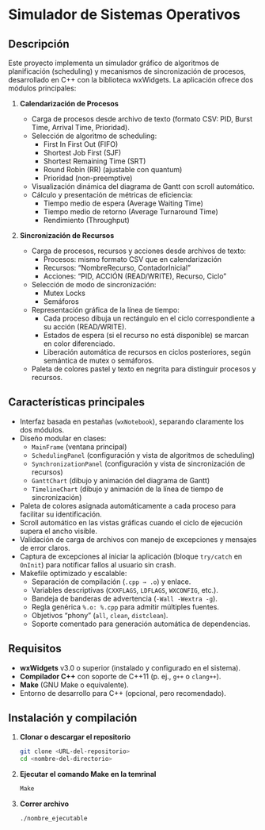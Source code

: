 # Simulador de Sistemas Operativos

## Descripción
Este proyecto implementa un simulador gráfico de algoritmos de planificación (scheduling) y mecanismos de sincronización de procesos, desarrollado en C++ con la biblioteca wxWidgets. La aplicación ofrece dos módulos principales:

1. **Calendarización de Procesos**  
   - Carga de procesos desde archivo de texto (formato CSV: PID, Burst Time, Arrival Time, Prioridad).  
   - Selección de algoritmo de scheduling:  
     - First In First Out (FIFO)  
     - Shortest Job First (SJF)  
     - Shortest Remaining Time (SRT)  
     - Round Robin (RR) (ajustable con quantum)  
     - Prioridad (non-preemptive)  
   - Visualización dinámica del diagrama de Gantt con scroll automático.  
   - Cálculo y presentación de métricas de eficiencia:  
     - Tiempo medio de espera (Average Waiting Time)  
     - Tiempo medio de retorno (Average Turnaround Time)  
     - Rendimiento (Throughput)  

2. **Sincronización de Recursos**  
   - Carga de procesos, recursos y acciones desde archivos de texto:  
     - Procesos: mismo formato CSV que en calendarización  
     - Recursos: “NombreRecurso, ContadorInicial”  
     - Acciones: “PID, ACCIÓN (READ/WRITE), Recurso, Ciclo”  
   - Selección de modo de sincronización:  
     - Mutex Locks  
     - Semáforos  
   - Representación gráfica de la línea de tiempo:  
     - Cada proceso dibuja un rectángulo en el ciclo correspondiente a su acción (READ/WRITE).  
     - Estados de espera (si el recurso no está disponible) se marcan en color diferenciado.  
     - Liberación automática de recursos en ciclos posteriores, según semántica de mutex o semáforos.  
   - Paleta de colores pastel y texto en negrita para distinguir procesos y recursos.

## Características principales
- Interfaz basada en pestañas (`wxNotebook`), separando claramente los dos módulos.  
- Diseño modular en clases:  
  - `MainFrame` (ventana principal)  
  - `SchedulingPanel` (configuración y vista de algoritmos de scheduling)  
  - `SynchronizationPanel` (configuración y vista de sincronización de recursos)  
  - `GanttChart` (dibujo y animación del diagrama de Gantt)  
  - `TimelineChart` (dibujo y animación de la línea de tiempo de sincronización)  
- Paleta de colores asignada automáticamente a cada proceso para facilitar su identificación.  
- Scroll automático en las vistas gráficas cuando el ciclo de ejecución supera el ancho visible.  
- Validación de carga de archivos con manejo de excepciones y mensajes de error claros.  
- Captura de excepciones al iniciar la aplicación (bloque `try/catch` en `OnInit`) para notificar fallos al usuario sin crash.  
- Makefile optimizado y escalable:
  - Separación de compilación (`.cpp → .o`) y enlace.  
  - Variables descriptivas (`CXXFLAGS`, `LDFLAGS`, `WXCONFIG`, etc.).  
  - Bandeja de banderas de advertencia (`-Wall -Wextra -g`).  
  - Regla genérica `%.o: %.cpp` para admitir múltiples fuentes.  
  - Objetivos “phony” (`all`, `clean`, `distclean`).  
  - Soporte comentado para generación automática de dependencias.

## Requisitos
- **wxWidgets** v3.0 o superior (instalado y configurado en el sistema).  
- **Compilador C++** con soporte de C++11 (p. ej., `g++` o `clang++`).  
- **Make** (GNU Make o equivalente).  
- Entorno de desarrollo para C++ (opcional, pero recomendado).  

## Instalación y compilación

1. **Clonar o descargar el repositorio**  
   ```bash
   git clone <URL-del-repositorio>
   cd <nombre-del-directorio>

2. **Ejecutar el comando Make en la temrinal**  
   ```bash
   Make

3. **Correr archivo**  
   ```bash
   ./nombre_ejecutable
